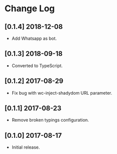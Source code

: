 # Change Log

<!-- ## Unreleased -->

## [0.1.4] 2018-12-08
* Add Whatsapp as bot.

## [0.1.3] 2018-09-18
* Converted to TypeScript.

## [0.1.2] 2017-08-29
* Fix bug with wc-inject-shadydom URL parameter.

## [0.1.1] 2017-08-23
* Remove broken typings configuration.

## [0.1.0] 2017-08-17
* Initial release.
